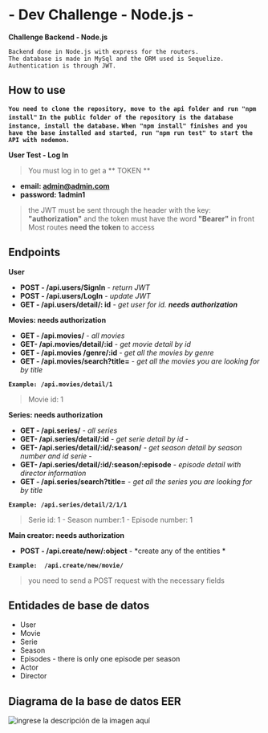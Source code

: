 # - Dev Challenge - Node.js -

 

**Challenge Backend - Node.js**

    Backend done in Node.js with express for the routers. 
    The database is made in MySql and the ORM used is Sequelize.
    Authentication is through JWT.


## How to use
  
**`You need to clone the repository, move to the api folder and run "npm install"`**
**`In the public folder of the repository is the database instance, install the database.`**
**`When "npm install" finishes and you have the base installed and started, run "npm run test" to start the API with nodemon.`**





**User Test - Log In**

>    You must log in to get a ** TOKEN **
- **email: admin@admin.com** 
- **password: 1admin1** 
> the JWT must be sent through the header with the key: **"authorization"**
> and the token must have the word **"Bearer"** in front
> Most routes **need the token** to access 

## Endpoints

**User**

- **POST - /api.users/SignIn**  - *return JWT* 
- **POST - /api.users/LogIn** - *update JWT*
- **GET - /api.users/detail/: id** - *get user for id. **needs authorization***

**Movies:  needs authorization**
- **GET - /api.movies/** - *all movies* 
- **GET- /api.movies/detail/:id** - *get movie detail by id* 
- **GET - /api.movies /genre/:id** - *get all the movies by genre* 
-  **GET - /api.movies/search?title=** - *get all the movies you are looking for by title* 

**`Example: /api.movies/detail/1`** 
> Movie id: 1


**Series:  needs authorization**
- **GET - /api.series/**  - *all series* 
- **GET- /api.series/detail/:id** - *get serie detail by id* - 
- **GET- /api.series/detail/:id/:season/** -  *get season detail by season number and id serie* - 
- **GET- /api.series/detail/:id/:season/:episode** - *episode detail with director information*
- **GET - /api.series/search?title=** - *get all the series you are looking for by title*

**`Example: /api.series/detail/2/1/1`** 
> Serie id: 1 -  Season number:1 -  Episode number: 1

**Main creator:  needs authorization**
- **POST - /api.create/new/:object** - *create any of the entities *

 **`Example:  /api.create/new/movie/`**
 >  you need to send a POST request with the necessary fields 


##      Entidades de base de datos

- User 
- Movie 
- Serie 
- Season 
- Episodes - there is only one episode per season
- Actor 
- Director



## Diagrama de la base de datos EER

![ingrese la descripción de la imagen aquí](https://i.imgur.com/MhFOzBY.png)

  